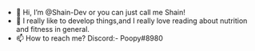 - 👋 Hi, I’m @Shain-Dev or you can just call me Shain!
- 👀 I really like to develop things,and I really love reading about nutrition and fitness in general.
- 📫 How to reach me? Discord:- Poopy#8980

<!---
Shain-Dev/Shain-Dev is a ✨ special ✨ repository because its `README.md` (this file) appears on your GitHub profile.
You can click the Preview link to take a look at your changes.
--->
